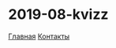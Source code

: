 # 2019-08-kvizz

<a href="https://lia5.github.io/2019-08-kvizz/myapp/index.html">Главная</a>
<a href="https://lia5.github.io/2019-08-kvizz/myapp/contacts.html">Контакты</a>
